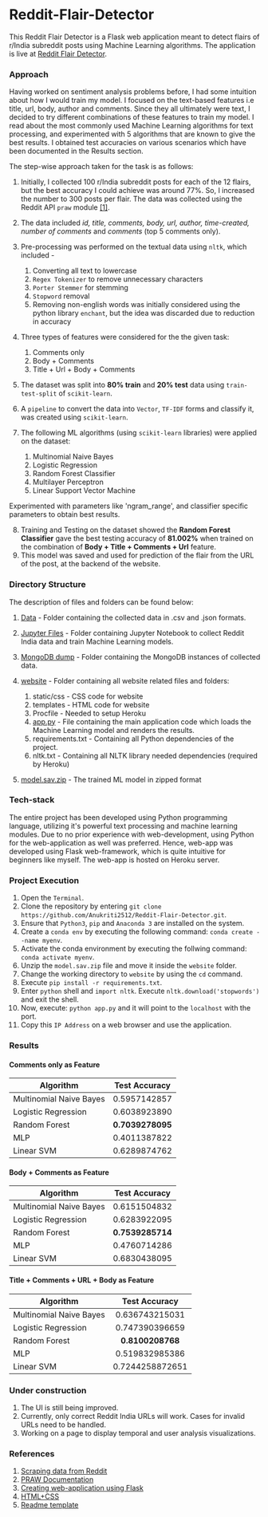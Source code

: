 # Reddit-Flair-Detector

This Reddit Flair Detector is a Flask web application meant to detect flairs of r/India subreddit posts using Machine Learning algorithms. The application is live at [Reddit Flair Detector](https://reddit-unflair.herokuapp.com/).

### Approach

Having worked on sentiment analysis problems before, I had some intuition about how I would train my model. I focused on the text-based features i.e title, url, body, author and comments. Since they all ultimately were text, I decided to try different combinations of these features to train my model. I read about the most commonly used Machine Learning algorithms for text processing, and experimented with 5 algorithms that are known to give the best results.
I obtained test accuracies on various scenarios which have been documented in the Results section.

The step-wise approach taken for the task is as follows:

  1. Initially, I collected 100 r/India subreddit posts for each of the 12 flairs, but the best accuracy I could achieve was around 77%. So, I increased the number to 300 posts per flair. The data was collected using the Reddit API `praw` module [[1]](https://towardsdatascience.com/scraping-reddit-data-1c0af3040768).
  2. The data included *id, title, comments, body, url, author, time-created, number of comments* and *comments* (top 5 comments only).
  3. Pre-processing was performed on the textual data using `nltk`, which included - 
      1) Converting all text to lowercase
      2) `Regex Tokenizer` to remove unnecessary characters
      3) `Porter Stemmer` for stemming 
      4) `Stopword` removal 
      5) Removing non-english words was initially considered using the python library `enchant`, but the idea was discarded due to reduction in accuracy

  4. Three types of features were considered for the the given task:
    
      1) Comments only 
      2) Body + Comments 
      3) Title + Url + Body + Comments

  5. The dataset was split into **80% train** and **20% test** data using `train-test-split` of `scikit-learn`.
  6. A `pipeline` to convert the data into `Vector`, `TF-IDF` forms and classify it, was created using `scikit-learn`.
  7. The following ML algorithms (using `scikit-learn` libraries) were applied on the dataset:
    
      1) Multinomial Naive Bayes
      2) Logistic Regression
      3) Random Forest Classifier
      4) Multilayer Perceptron
      5) Linear Support Vector Machine
    
   Experimented with parameters like 'ngram_range', and classifier specific parameters to obtain best results.

   8. Training and Testing on the dataset showed the **Random Forest Classifier** gave the best testing accuracy of **81.002%** when trained on the combination of **Body + Title + Comments + Url** feature.
   9. This model was saved and used for prediction of the flair from the URL of the post, at the backend of the website.

### Directory Structure

The description of files and folders can be found below:
  
  1. [Data](https://github.com/Anukriti2512/Reddit-Flair-Detector/tree/master/Data) - Folder containing the collected data in .csv and .json formats.
  2. [Jupyter Files](https://github.com/Anukriti2512/Reddit-Flair-Detector/tree/master/Jupyter%20files) - Folder containing Jupyter Notebook to collect Reddit India data and train Machine Learning models.
  3. [MongoDB dump](https://github.com/Anukriti2512/Reddit-Flair-Detector/tree/master/MongoDB%20dump) - Folder containing the MongoDB instances of collected data.
  4. [website](https://github.com/Anukriti2512/Reddit-Flair-Detector/tree/master/website) - Folder containing all website related files and folders:

      1) static/css - CSS code for website
      2) templates - HTML code for website
      3) Procfile - Needed to setup Heroku
      4) [app.py](https://github.com/Anukriti2512/Reddit-Flair-Detector/blob/master/website/app.py) - File containing the main application code which loads the Machine Learning model and renders the results.
      5) requirements.txt - Containing all Python dependencies of the project.
      6) nltk.txt - Containing all NLTK library needed dependencies (required by Heroku)

  5. [model.sav.zip](https://github.com/Anukriti2512/Reddit-Flair-Detector/blob/master/model.sav.zip) - The trained ML model in zipped format
  
### Tech-stack

The entire project has been developed using Python programming language, utilizing it's powerful text processing and machine learning modules. Due to no prior experience with web-development, using Python for the web-application as well was preferred. Hence, web-app was developed using Flask web-framework, which is quite intuitive for beginners like myself. The web-app is hosted on Heroku server.

### Project Execution

  1. Open the `Terminal`.
  2. Clone the repository by entering `git clone https://github.com/Anukriti2512/Reddit-Flair-Detector.git`.
  3. Ensure that `Python3`, `pip` and `Anaconda 3` are installed on the system.
  4. Create a `conda env` by executing the following command: `conda create --name myenv`.
  5. Activate the conda environment by executing the follwing command: `conda activate myenv`.
  6. Unzip the `model.sav.zip` file and move it inside the `website` folder.
  7. Change the working directory to `website` by using the `cd` command.
  8. Execute `pip install -r requirements.txt`.
  9. Enter `python` shell and `import nltk`. Execute `nltk.download('stopwords')` and exit the shell.
  10. Now, execute: `python app.py` and it will point to the `localhost` with the port.
  11. Copy this `IP Address` on a web browser and use the application.
    
### Results

#### Comments only as Feature

| Algorithm                  | Test Accuracy     |
| -------------              |:-----------------:|
| Multinomial Naive Bayes    | 0.5957142857      |
| Logistic Regression        | 0.6038923890      |
| Random Forest              | **0.7039278095**  |
| MLP                        | 0.4011387822      |
| Linear SVM                 | 0.6289874762      |

#### Body + Comments as Feature

| Algorithm                  | Test Accuracy     |
| -------------              |:-----------------:|
| Multinomial Naive Bayes    | 0.6151504832      |
| Logistic Regression        | 0.6283922095      |
| Random Forest              | **0.7539285714**  |
| MLP                        | 0.4760714286      |
| Linear SVM                 | 0.6830438095      |

#### Title + Comments + URL + Body as Feature

| Algorithm                  | Test Accuracy     |
| -------------              |:-----------------:|
| Multinomial Naive Bayes    | 0.636743215031    |
| Logistic Regression        | 0.747390396659    |
| Random Forest              | **0.8100208768**  |
| MLP                        | 0.519832985386    |
| Linear SVM                 | 0.7244258872651   |

### Under construction

1. The UI is still being improved.
2. Currently, only correct Reddit India URLs will work. Cases for invalid URLs need to be handled.
3. Working on a page to display temporal and user analysis visualizations.

### References

1. [Scraping data from Reddit](https://towardsdatascience.com/scraping-reddit-data-1c0af3040768)
2. [PRAW Documentation](https://praw.readthedocs.io/en/latest/)
3. [Creating web-application using Flask](https://towardsdatascience.com/designing-a-machine-learning-model-and-deploying-it-using-flask-on-heroku-9558ce6bde7b)
4. [HTML+CSS](https://towardsdatascience.com/develop-a-nlp-model-in-python-deploy-it-with-flask-step-by-step-744f3bdd7776)
5. [Readme template](https://gist.github.com/PurpleBooth/109311bb0361f32d87a2)
